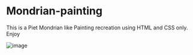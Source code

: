 ﻿# Mondrian-painting

This is a Piet Mondrian like Painting recreation using HTML and CSS only.
Enjoy

![image](https://github.com/idunsky855/Mondrian-painting/assets/105287693/e3022def-c1fc-460c-a941-ef1e97309eee)
